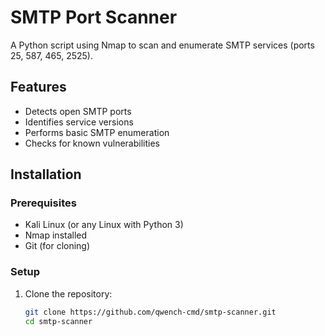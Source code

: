 # SMTP Port Scanner

A Python script using Nmap to scan and enumerate SMTP services (ports 25, 587, 465, 2525).

## Features
- Detects open SMTP ports
- Identifies service versions
- Performs basic SMTP enumeration
- Checks for known vulnerabilities

## Installation

### Prerequisites
- Kali Linux (or any Linux with Python 3)
- Nmap installed
- Git (for cloning)

### Setup
1. Clone the repository:
   ```bash
   git clone https://github.com/qwench-cmd/smtp-scanner.git
   cd smtp-scanner
